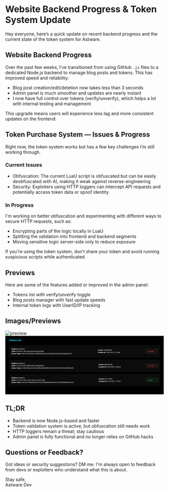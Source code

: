 # Website Backend Progress & Token System Update

Hey everyone, here’s a quick update on recent backend progress and the current state of the token system for Astware.

## Website Backend Progress

Over the past few weeks, I’ve transitioned from using GitHub `.js` files to a dedicated Node.js backend to manage blog posts and tokens. This has improved speed and reliability:

- Blog post creation/edit/deletion now takes less than 3 seconds  
- Admin panel is much smoother and updates are nearly instant  
- I now have full control over tokens (verify/unverify), which helps a lot with internal testing and management

This upgrade means users will experience less lag and more consistent updates on the frontend.

## Token Purchase System — Issues & Progress

Right now, the token system works but has a few key challenges I’m still working through.

### Current Issues

- Obfuscation: The current LuaU script is obfuscated but can be easily deobfuscated with AI, making it weak against reverse-engineering  
- Security: Exploiters using HTTP loggers can intercept API requests and potentially access token data or spoof identity

### In Progress

I'm working on better obfuscation and experimenting with different ways to secure HTTP requests, such as:

- Encrypting parts of the logic locally in LuaU  
- Splitting the validation into frontend and backend segments  
- Moving sensitive logic server-side only to reduce exposure

If you're using the token system, don’t share your token and avoid running suspicious scripts while authenticated.

## Previews

Here are some of the features added or improved in the admin panel:

- Tokens list with verify/unverify toggle  
- Blog posts manager with fast update speeds  
- Internal token logs with UserID/IP tracking

## Images/Previews

![preview
](https://github.com/AstwareDev/Astware-Website/blob/main/Thumbnails/%D0%B8%D0%B7%D0%BE%D0%B1%D1%80%D0%B0%D0%B6%D0%B5%D0%BD%D0%B8%D0%B5_2025-05-22_200648818.png?raw=true)
![preview2](https://github.com/AstwareDev/Astware-Website/blob/main/Thumbnails/%D0%B8%D0%B7%D0%BE%D0%B1%D1%80%D0%B0%D0%B6%D0%B5%D0%BD%D0%B8%D0%B5_2025-05-22_200708646.png?raw=true)

## TL;DR

- Backend is now Node.js-based and faster  
- Token validation system is active, but obfuscation still needs work  
- HTTP loggers remain a threat; stay cautious  
- Admin panel is fully functional and no longer relies on GitHub hacks

## Questions or Feedback?

Got ideas or security suggestions? DM me. I'm always open to feedback from devs or exploiters who understand what this is about.

Stay safe,  
Astware Dev

